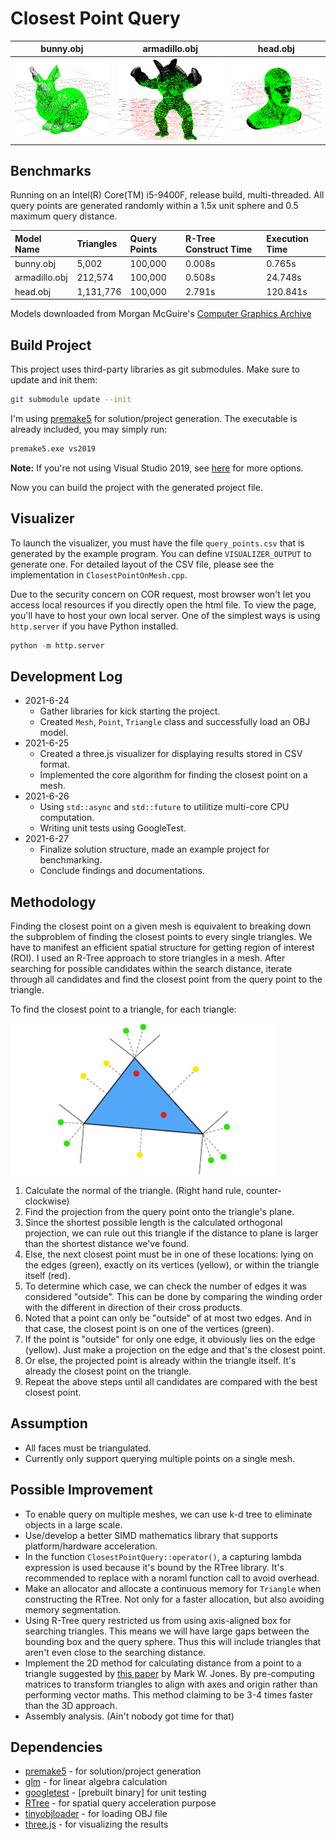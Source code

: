 # Closest Point Query
|      bunny.obj      |      armadillo.obj      |      head.obj      |
| :-----------------: | :---------------------: | :----------------: |
| ![](docs/bunny.png) | ![](docs/armadillo.png) | ![](docs/head.png) |

## Benchmarks
Running on an Intel(R) Core(TM) i5-9400F, release build, multi-threaded. All query points are generated randomly within a 1.5x unit sphere and 0.5 maximum query distance. 

| Model Name    | Triangles | Query Points | R-Tree Construct Time | Execution Time |
| :------------ | :-------- | :----------- | :-------------------- | :------------- |
| bunny.obj     | 5,002     | 100,000      | 0.008s                | 0.765s         |
| armadillo.obj | 212,574   | 100,000      | 0.508s                | 24.748s        |
| head.obj      | 1,131,776 | 100,000      | 2.791s                | 120.841s       |

Models downloaded from Morgan McGuire's [Computer Graphics Archive](https://casual-effects.com/data)

## Build Project
This project uses third-party libraries as git submodules. Make sure to update and init them:
```sh
git submodule update --init
```

I'm using [premake5](https://premake.github.io/) for solution/project generation. The executable is already included, you may simply run:
```sh
premake5.exe vs2019
```
**Note:** If you're not using Visual Studio 2019, see [here](https://premake.github.io/docs/Using-Premake#using-premake-to-generate-project-files) for more options.

Now you can build the project with the generated project file.

## Visualizer
To launch the visualizer, you must have the file `query_points.csv` that is generated by the example program. You can define `VISUALIZER_OUTPUT` to generate one. For detailed layout of the CSV file, please see the implementation in `ClosestPointOnMesh.cpp`.

Due to the security concern on COR request, most browser won't let you access local resources if you directly open the html file. To view the page, you'll have to host your own local server. One of the simplest ways is using `http.server` if you have Python installed.
```python
python -m http.server
```

## Development Log
- 2021-6-24
  - Gather libraries for kick starting the project.
  - Created `Mesh`, `Point`, `Triangle` class and successfully load an OBJ model.
- 2021-6-25 
  - Created a three.js visualizer for displaying results stored in CSV format.
  - Implemented the core algorithm for finding the closest point on a mesh.
- 2021-6-26
  - Using `std::async` and `std::future` to utilitize multi-core CPU computation.
  - Writing unit tests using GoogleTest. 
- 2021-6-27
  - Finalize solution structure, made an example project for benchmarking.
  - Conclude findings and documentations.

## Methodology
Finding the closest point on a given mesh is equivalent to breaking down the subproblem of finding the closest points to every single triangles. We have to manifest an efficient spatial structure for getting region of interest (ROI). I used an R-Tree approach to store triangles in a mesh. After searching for possible candidates within the search distance, iterate through all candidates and find the closest point from the query point to the triangle. 

To find the closest point to a triangle, for each triangle:

![](docs/triangle.png)
1. Calculate the normal of the triangle. (Right hand rule, counter-clockwise)
2. Find the projection from the query point onto the triangle's plane. 
3. Since the shortest possible length is the calculated orthogonal projection, we can rule out this triangle if the distance to plane is larger than the shortest distance we've found.
4. Else, the next closest point must be in one of these locations: lying on the edges (green), exactly on its vertices (yellow), or within the triangle itself (red).
5. To determine which case, we can check the number of edges it was considered "outside". This can be done by comparing the winding order with the different in direction of their cross products. 
6. Noted that a point can only be "outside" of at most two edges. And in that case, the closest point is on one of the vertices (green).
7. If the point is "outside" for only one edge, it obviously lies on the edge (yellow). Just make a projection on the edge and that's the closest point.
8. Or else, the projected point is already within the triangle itself. It's already the closest point on the triangle.
9. Repeat the above steps until all candidates are compared with the best closest point. 

## Assumption
- All faces must be triangulated.
- Currently only support querying multiple points on a single mesh.

## Possible Improvement
- To enable query on multiple meshes, we can use k-d tree to eliminate objects in a large scale.
- Use/develop a better SIMD mathematics library that supports platform/hardware acceleration.
- In the function `ClosestPointQuery::operator()`, a capturing lambda expression is used because it's bound by the RTree library. It's recommended to replace with a noraml function call to avoid overhead.
- Make an allocator and allocate a continuous memory for `Triangle` when constructing the RTree. Not only for a faster allocation, but also avoiding memory segmentation.
- Using R-Tree query restricted us from using axis-aligned box for searching triangles. This means we will have large gaps between the bounding box and the query sphere. Thus this will include triangles that aren't even close to the searching distance. 
- Implement the 2D method for calculating distance from a point to a triangle suggested by [this paper](http://citeseerx.ist.psu.edu/viewdoc/download?doi=10.1.1.104.4264&rep=rep1&type=pdf) by Mark W. Jones. By pre-computing matrices to transform triangles to align with axes and origin rather than performing vector maths. This method claiming to be 3-4 times faster than the 3D approach.
- Assembly analysis. (Ain't nobody got time for that)

## Dependencies
- [premake5](https://github.com/premake/premake-core) - for solution/project generation
- [glm](https://github.com/g-truc/glm) - for linear algebra calculation
- [googletest](https://github.com/google/googletest) - [prebuilt binary] for unit testing
- [RTree](https://github.com/nushoin/RTree) - for spatial query acceleration purpose
- [tinyobjloader](https://github.com/tinyobjloader/tinyobjloader) - for loading OBJ file
- [three.js](https://github.com/mrdoob/three.js/) - for visualizing the results